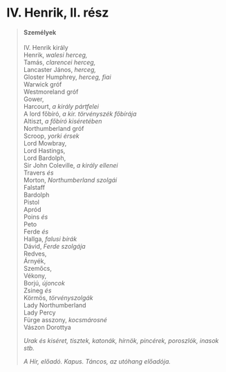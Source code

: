 <!-- ======================================================================
--- Search engine
title:          IV. Henrik, II. rész
keywords:       IV. Henrik, rész, királydráma
description:    William Shakespeare: IV. Henrik, II. rész.
--- Menu system
order:          40
text:           IV. Henrik, II. rész
hidden:         false
umbel:          false
--- Page properties
id:             /histories/henry-iv-part-ii
document:       
layout:         layout-2-left
$-left:         play-list
searchable:     true
======================================================================= -->

# IV. Henrik, II. rész

>   #### Személyek
>   
>   IV. Henrik király  
    Henrik, _walesi herceg,_  
    Tamás, _clarencei herceg,_  
    Lancaster János, _herceg,_  
    Gloster Humphrey, _herceg, fiai_  
    Warwick gróf  
    Westmoreland gróf  
    Gower,  
    Harcourt, _a király pártfelei_  
    A lord főbíró, _a kir. törvényszék főbírája_  
    Altiszt, _a főbíró kiséretében_  
    Northumberland gróf  
    Scroop, _yorki érsek_  
    Lord Mowbray,  
    Lord Hastings,  
    Lord Bardolph,  
    Sir John Coleville, _a király ellenei_  
    Travers _és_  
    Morton, _Northumberland szolgái_  
    Falstaff  
    Bardolph  
    Pistol  
    Apród  
    Poins _és_  
    Peto  
    Ferde _és_  
    Hallga, _falusi bírák_  
    Dávid, _Ferde szolgája_  
    Redves,  
    Árnyék,  
    Szemőcs,  
    Vékony,  
    Borjú, _újoncok_  
    Zsineg _és_  
    Körmös, _törvényszolgák_  
    Lady Northumberland  
    Lady Percy  
    Fürge asszony, _kocsmárosné_  
    Vászon Dorottya
>   
>   _Urak és kiséret, tisztek, katonák, hírnök, pincérek, poroszlók, inasok stb._
>   
>   _A Hír, előadó. Kapus. Táncos, az utóhang előadója._
